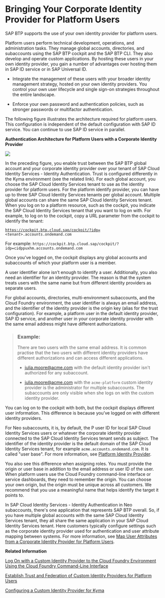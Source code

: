 <!-- loio8980b91c14f9474a9d7c7d831bbad8e9 -->

# Bringing Your Corporate Identity Provider for Platform Users

SAP BTP supports the use of your own identity provider for platform users.

Platform users perform technical development, operations, and administration tasks. They manage global accounts, directories, and subaccounts using the SAP BTP cockpit and the SAP BTP CLI. They also develop and operate custom applications. By hosting these users in your own identity provider, you gain a number of advantages over hosting them in SAP ID service or in SAP Universal ID.

-   Integrate the management of these users with your broader identity management strategy, hosted on your own identity providers. You control your own user lifecycle and single sign-on strategies throughout the entire landscape.

-   Enforce your own password and authentication policies, such as stronger passwords or multifactor authentication.


The following figure illustrates the architecture required for platform users. This configuration is independent of the default configuration with SAP ID service. You can continue to use SAP ID service in parallel.

  
  
**Authentication Architecture for Platform Users with a Corporate Identity Provider**



![](images/SAP_BTP_Account_Mapping_e29be15.png)

In the preceding figure, you enable trust between the SAP BTP global account and your corporate identity provider over your tenant of SAP Cloud Identity Services - Identity Authentication. Trust is configured differently in the Kyma environment \(see the related link\). For each global account, you choose the SAP Cloud Identity Services tenant to use as the identity provider for platform users. For the platform identify provider, you can have up to three SAP Cloud Identity Services tenants per global account. Multiple global accounts can share the same SAP Cloud Identity Services tenant. When you log on to a platform resource, such as the cockpit, you indicate the SAP Cloud Identity Services tenant that you want to log on with. For example, to log on to the cockpit, copy a URL parameter from the cockpit to identify the tenant:

<code>https://cockpit.btp.cloud.sap/cockpit/?idp=<i class="varname">&lt;tenant&gt;</i>.accounts.ondemand.com</code>

For example: `https://cockpit.btp.cloud.sap/cockpit/?idp=cidppuxhm.accounts.ondemand.com`

Once you’ve logged on, the cockpit displays any global accounts and subaccounts of which your platform user is a member.

A user identifier alone isn’t enough to identify a user. Additionally, you also need an identifier for an identity provider. The reason is that the system treats users with the same name but from different identity providers as separate users.

For global accounts, directories, multi-environment subaccounts, and the Cloud Foundry environment, the user identifier is always an email address, and the identifier of the identity provider is the origin key \(alias for the trust configuration\). For example, a platform user in the default identity provider, SAP ID service, and another user in your corporate identity provider with the same email address might have different authorizations.

> ### Example:  
> There are two users with the same email address. It is common practise that the two users with different identity providers have different authorizations and can access different applications.
> 
> -   julia.moore@acme.com with the default identity provider isn't authorized for any subaccount.
> 
> -   julia.moore@acme.com with the `acme-platform` custom identity provider is the administrator for multiple subaccounts. The subaccounts are only visible when she logs on with the custom identity provider.

You can log on to the cockpit with both, but the cockpit displays different user information. This difference is because you’ve logged on with different identity providers.

For Neo subaccounts, it is, by default, the P user ID for local SAP Cloud Identity Services users or whatever the corporate identity provider connected to the SAP Cloud Identity Services tenant sends as subject. The identifier of the identity provider is the default domain of the SAP Cloud Identity Services tenant, for example `acme.accounts.ondemand.com`. It is called "user base". For more information, see [Platform Identity Provider](https://help.sap.com/docs/btp/sap-btp-neo-environment/platform-identity-provider?q=%22user%20base%22).

You also see this difference when assigning roles. You must provide the origin or user base in addition to the email address or user ID of the user. When platform users use the Cloud Foundry command-line interface or service dashboards, they need to remember the origin. You can choose your own origin, but the origin must be unique across all customers. We recommend that you use a meaningful name that helps identify the target it points to.

In SAP Cloud Identity Services - Identity Authentication in Neo subaccounts, there's one application that represents SAP BTP overall. So, if you have multiple global accounts with the same SAP Cloud Identity Services tenant, they all share the same application in your SAP Cloud Identity Services tenant. Here customers typically configure settings such as the corporate identity provider used for authentication and user attribute mapping between systems. For more information, see [Map User Attributes from a Corporate Identity Provider for Platform Users](../50-administration-and-ops/map-user-attributes-from-a-corporate-identity-provider-for-platform-users-40c2e54.md).

**Related Information**  


[Log On with a Custom Identity Provider to the Cloud Foundry Environment Using the Cloud Foundry Command-Line Interface](../50-administration-and-ops/log-on-with-a-custom-identity-provider-to-the-cloud-foundry-environment-using-the-cloud-d477618.md "Learn how to use different methods to log on to Cloud Foundry using a custom identity provider (IdP).")

[Establish Trust and Federation of Custom Identity Providers for Platform Users](../50-administration-and-ops/establish-trust-and-federation-of-custom-identity-providers-for-platform-users-c368984.md "You want to use a custom identity provider for the platform users of SAP BTP in different environments and at the different account levels: global account, directory, and subaccount. By default, platform users in multi-environment subaccounts are users in the default identity provider.")

[Configuring a Custom Identity Provider for Kyma](../60-security/configuring-a-custom-identity-provider-for-kyma-67bcc6e.md "Enable the Kyma environment with a custom identity provider (IdP).")


